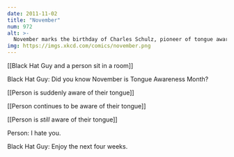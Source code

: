 ```yaml
---
date: 2011-11-02
title: "November"
num: 972
alt: >-
  November marks the birthday of Charles Schulz, pioneer of tongue awareness.
img: https://imgs.xkcd.com/comics/november.png
---
```

[[Black Hat Guy and a person sit in a room]]

Black Hat Guy: Did you know November is Tongue Awareness Month?

[[Person is suddenly aware of their tongue]]

[[Person continues to be aware of their tongue]]

[[Person is *still* aware of their tongue]]

Person: I hate you.

Black Hat Guy: Enjoy the next four weeks.

